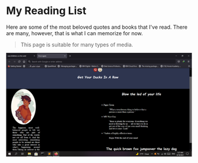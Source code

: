 # My Reading List

Here are some of the most beloved quotes and books that I've read. There are many, however, that is what I can memorize for now.

> This page is suitable for many types of media.





![](https://github.com/Rowida46/My-Reading-List/blob/main/MyreadingList.png)

